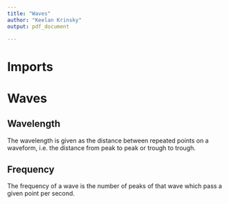 ```yaml
---
title: "Waves"
author: "Keelan Krinsky"
output: pdf_document

---
```


# Imports

# Waves

## Wavelength
The wavelength is given as the distance between repeated points on a waveform, i.e. the distance from peak to peak or trough to trough. 


## Frequency 
The frequency of a wave is the number of peaks of that wave which pass a given point per second.
